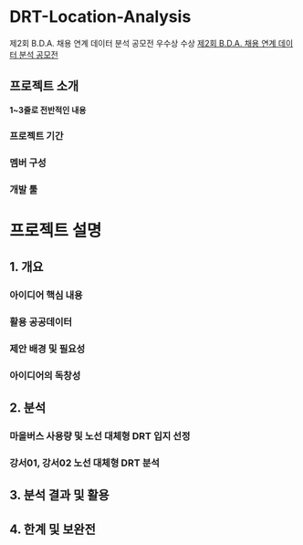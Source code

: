 # DRT-Location-Analysis
제2회 B.D.A. 채용 연계 데이터 분석 공모전 우수상 수상
[제2회 B.D.A. 채용 연계 데이터 분석 공모전](https://cerulean-cord-e77.notion.site/2-B-D-A-9c6d89fccccf4ccf8079e5570d854a19)

## 프로젝트 소개
<b>  1~3줄로 전반적인 내용 </b>
### 프로젝트 기간

### 멤버 구성

### 개발 툴

# 프로젝트 설명

## 1. 개요
### 아이디어 핵심 내용
### 활용 공공데이터
### 제안 배경 및 필요성
### 아이디어의 독창성

## 2. 분석
### 마을버스 사용량 및 노선 대체형 DRT 입지 선정
### 강서01, 강서02 노선 대체형 DRT 분석

## 3. 분석 결과 및 활용

## 4. 한계 및 보완전



